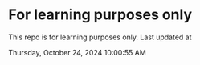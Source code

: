 # For learning purposes only
This repo is for learning purposes only.
Last updated at

Thursday, October 24, 2024 10:00:55 AM

